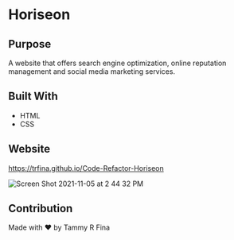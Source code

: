 # Horiseon

## Purpose
A website that offers search engine optimization, online reputation management and social media marketing services.

## Built With
* HTML
* CSS

## Website
https://trfina.github.io/Code-Refactor-Horiseon

![Screen Shot 2021-11-05 at 2 44 32 PM](https://user-images.githubusercontent.com/12851682/140562707-33e7a257-6674-4891-87d5-99268bcca504.png)

## Contribution
Made with ❤️ by Tammy R Fina
